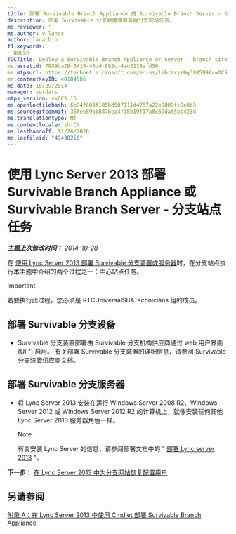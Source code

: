```yaml
---
title: 部署 Survivable Branch Appliance 或 Survivable Branch Server - 分支站点任务
description: 部署 Survivable 分支装置或服务器分支网站任务。
ms.reviewer: ''
ms.author: v-lanac
author: lanachin
f1.keywords:
- NOCSH
TOCTitle: Deploy a Survivable Branch Appliance or Server - branch site task
ms:assetid: 7989ba29-0419-46dd-892c-4ad3238afd56
ms:mtpsurl: https://technet.microsoft.com/en-us/library/Gg398599(v=OCS.15)
ms:contentKeyID: 48184586
ms.date: 10/29/2014
manager: serdars
mtps_version: v=OCS.15
ms.openlocfilehash: 6b84f603f185bd507111d4767a22e9009fc0e8b3
ms.sourcegitcommit: 36fee89bb887bea4f18b19f17a8c69daf5bc423d
ms.translationtype: MT
ms.contentlocale: zh-CN
ms.lasthandoff: 11/26/2020
ms.locfileid: "49430250"
---
```

# <a name="deploy-a-survivable-branch-appliance-or-server-with-lync-server-2013---branch-site-task"></a>使用 Lync Server 2013 部署 Survivable Branch Appliance 或 Survivable Branch Server  - 分支站点任务

<div data-xmlns="http://www.w3.org/1999/xhtml">

<div class="topic" data-xmlns="http://www.w3.org/1999/xhtml" data-msxsl="urn:schemas-microsoft-com:xslt" data-cs="https://msdn.microsoft.com/">

<div data-asp="https://msdn2.microsoft.com/asp">



</div>

<div id="mainSection">

<div id="mainBody">

<span> </span>

_**主题上次修改时间：** 2014-10-28_

在 [使用 Lync Server 2013 部署 Survivable 分支装置或服务器](lync-server-2013-deploying-a-survivable-branch-appliance-or-server-central-site-tasks.md)时，在分支站点执行本主题中介绍的两个过程之一：中心站点任务。

<div>


> [!IMPORTANT]
> 若要执行此过程，您必须是 RTCUniversalSBATechnicians 组的成员。



</div>

<div>

## <a name="to-deploy-the-survivable-branch-appliance"></a>部署 Survivable 分支设备

  - Survivable 分支装置部署由 Survivable 分支机构供应商通过 web 用户界面 (UI ") 启用。 有关部署 Survivable 分支装置的详细信息，请参阅 Survivable 分支装置供应商文档。

</div>

<div>

## <a name="to-deploy-the-survivable-branch-server"></a>部署 Survivable 分支服务器

  - 将 Lync Server 2013 安装在运行 Windows Server 2008 R2、Windows Server 2012 或 Windows Server 2012 R2 的计算机上，就像安装任何其他 Lync Server 2013 服务器角色一样。
    
    <div>
    

    > [!NOTE]
    > 有关安装 Lync Server 的信息，请参阅部署文档中的 " <A href="lync-server-2013-deploying-lync-server.md">部署 Lync server 2013</A> "。

    
    </div>

**下一步**： [在 Lync Server 2013 中为分支网站恢复配置用户](lync-server-2013-configuring-users-for-branch-site-resiliency.md)

</div>

<div>

## <a name="see-also"></a>另请参阅


[附录 A：在 Lync Server 2013 中使用 Cmdlet 部署 Survivable Branch Appliance](lync-server-2013-appendix-a-using-cmdlets-to-deploy-a-survivable-branch-appliance.md)  
  

</div>

</div>

<span> </span>

</div>

</div>

</div>

